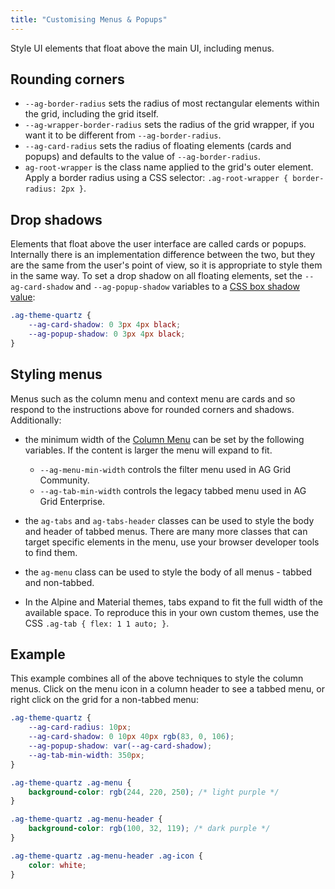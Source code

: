 ```yaml
---
title: "Customising Menus & Popups"
---
```


Style UI elements that float above the main UI, including menus.

## Rounding corners

- `--ag-border-radius` sets the radius of most rectangular elements within the grid, including the grid itself.
- `--ag-wrapper-border-radius` sets the radius of the grid wrapper, if you want it to be different from `--ag-border-radius`.
- `--ag-card-radius` sets the radius of floating elements (cards and popups) and defaults to the value of `--ag-border-radius`.
- `ag-root-wrapper` is the class name applied to the grid's outer element. Apply a border radius using a CSS selector: `.ag-root-wrapper { border-radius: 2px }`.

## Drop shadows

Elements that float above the user interface are called cards or popups. Internally there is an implementation difference between the two, but they are the same from the user's point of view, so it is appropriate to style them in the same way. To set a drop shadow on all floating elements, set the `--ag-card-shadow` and `--ag-popup-shadow` variables to a [CSS box shadow value](https://developer.mozilla.org/en-US/docs/Web/CSS/box-shadow):

```css
.ag-theme-quartz {
    --ag-card-shadow: 0 3px 4px black;
    --ag-popup-shadow: 0 3px 4px black;
}
```

## Styling menus

Menus such as the column menu and context menu are cards and so respond to the instructions above for rounded corners and shadows. Additionally:

- the minimum width of the [Column Menu](/column-menu/) can be set by the following variables. If the content is larger the menu will expand to fit.
    - `--ag-menu-min-width` controls the filter menu used in AG Grid Community.
    - `--ag-tab-min-width` controls the legacy tabbed menu used in AG Grid Enterprise.

- the `ag-tabs` and `ag-tabs-header` classes can be used to style the body and header of tabbed menus. There are many more classes that can target specific elements in the menu, use your browser developer tools to find them.
- the `ag-menu` class can be used to style the body of all menus - tabbed and non-tabbed.
- In the Alpine and Material themes, tabs expand to fit the full width of the available space. To reproduce this in your own custom themes, use the CSS `.ag-tab { flex: 1 1 auto; }`.

## Example

This example combines all of the above techniques to style the column menus. Click on the menu icon in a column header to see a tabbed menu, or right click on the grid for a non-tabbed menu:

```css
.ag-theme-quartz {
    --ag-card-radius: 10px;
    --ag-card-shadow: 0 10px 40px rgb(83, 0, 106);
    --ag-popup-shadow: var(--ag-card-shadow);
    --ag-tab-min-width: 350px;
}

.ag-theme-quartz .ag-menu {
    background-color: rgb(244, 220, 250); /* light purple */
}

.ag-theme-quartz .ag-menu-header {
    background-color: rgb(100, 32, 119); /* dark purple */
}

.ag-theme-quartz .ag-menu-header .ag-icon {
    color: white;
}
```

<grid-example title='Styling Menus' name='styling-menus' type='generated' options='{ "exampleHeight": 450, "enterprise": true, "modules": ["clientside", "rowgrouping", "menu", "clipboard", "setfilter", "columnpanel"]  }'></grid-example>